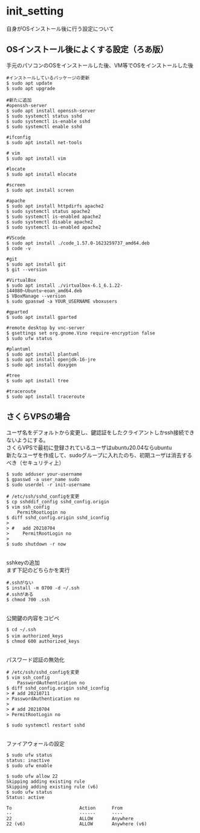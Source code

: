 # init_setting

自身がOSインストール後に行う設定について

## OSインストール後によくする設定（ろあ版）

手元のパソコンのOSをインストールした後、VM等でOSをインストールした後

```
#インストールしているパッケージの更新
$ sudo apt update
$ sudo apt upgrade

#新たに追加
#openssh-server
$ sudo apt install openssh-server
$ sudo systemctl status sshd
$ sudo systemctl is-enable sshd
$ sudo systemctl enable sshd

#ifconfig
$ sudo apt install net-tools

# vim
$ sudo apt install vim

#locate
$ sudo apt install mlocate

#screen
$ sudo apt install screen

#apache
$ sudo apt install httpdirfs apache2
$ sudo systemctl status apache2
$ sudo systemctl is-enabled apache2
$ sudo systemctl disable apache2
$ sudo systemctl is-enabled apache2

#VScode
$ sudo apt install ./code_1.57.0-1623259737_amd64.deb
$ code -v

#git
$ sudo apt install git
$ git --version

#VirtualBox
$ sudo apt install ./virtualbox-6.1_6.1.22-144080~Ubuntu~eoan_amd64.deb
$ VBoxManage --version
$ sudo gpasswd -a YOUR_USERNAME vboxusers

#gparted
$ sudo apt install gparted

#remote desktop by vnc-server
$ gsettings set org.gnome.Vino require-encryption false
$ sudo ufw status

#plantuml
$ sudo apt install plantuml
$ sudo apt install openjdk-16-jre
$ sudo apt install doxygen

#tree
$ sudo apt install tree

#traceroute
$ sudo apt install traceroute

```


## さくらVPSの場合
ユーザ名をデフォルトから変更し、鍵認証をしたクライアントしかssh接続できないようにする。
<br>さくらVPSで最初に登録されているユーザはubuntu20.04ならubuntu
<br>新たなユーザを作成して、sudoグループに入れたのち、初期ユーザは消去するべき（セキュリティ上）

```
$ sudo adduser your-username
$ gpasswd -a user_name sudo
$ sudo userdel -r init-username

# /etc/ssh/sshd_configを変更
$ cp sshddif_config sshd_config.origin
$ vim ssh_config
    PermitRootLogin no
$ diff sshd_config.origin sshd_iconfig
> 
> #   add 20210704
>     PermitRootLogin no
> 
$ sudo shutdown -r now
```

<br>sshkeyの追加
<br>まず下記のどちらかを実行

```
#.sshがない
$ install -m 0700 -d ~/.ssh 
#.sshがある
$ chmod 700 .ssh
```

<br>公開鍵の内容をコピペ

```
$ cd ~/.ssh
$ vim authorized_keys　 
$ chmod 600 authorized_keys 
```

<br>パスワード認証の無効化

```
# /etc/ssh/sshd_configを変更
$ vim ssh_config
    PasswordAuthentication no
$ diff sshd_config.origin sshd_iconfig
> # add 20210711
> PasswordAuthentication no
> 
> # add 20210704
> PermitRootLogin no

$ sudo systemctl restart sshd
```

<br>ファイアウォールの設定

```
$ sudo ufw status
status: inactive
$ sudo ufw enable

$ sudo ufw allow 22
Skipping adding existing rule
Skipping adding existing rule (v6)
$ sudo ufw status
Status: active

To                         Action      From
--                         ------      ----
22                         ALLOW       Anywhere                  
22 (v6)                    ALLOW       Anywhere (v6) 
```
